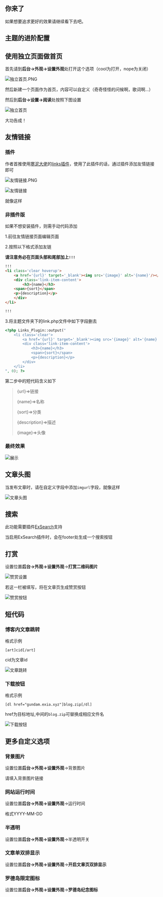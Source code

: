 ## 你来了

如果想要追求更好的效果请继续看下去吧。



## 主题的进阶配置



## 使用独立页面做首页

首先请到**后台->外观->设置外观**处打开这个选项（cool为打开，nope为关闭）

![独立首页.PNG](https://i.loli.net/2019/03/10/5c84c5afa15a3.png)

然后新建一个页面作为首页，内容可以自定义（奇奇怪怪的问候啊，歌词啊...）

然后到**后台->设置->阅读**处按照下图设置

![独立首页](https://i.loli.net/2019/02/07/5c5c46e2d17ce.png)

大功告成！

## 友情链接

### 插件

作者首推使用[寒泥大佬](http://www.imhan.com/archives/typecho-links/)的[links插件](http://www.imhan.com/archives/typecho-links/)，使用了此插件的话，通过插件添加友情链接即可

![友情链接.PNG](https://i.loli.net/2019/03/10/5c84c730167c2.png)

![友情链接](https://i.loli.net/2019/02/12/5c6249ce21214.png)

就像这样



### 非插件版

如果不想安装插件，则需手动代码添加

1.前往友情链接页面编辑页面

2.按照以下格式添加友链

**请注意务必在页面头部和尾部加上`!!!`**

```html
!!!
<li class='clear hoverup'>
    <a href='{url}' target='_blank'><img src='{image}' alt='{name}'/></a>
    <div class='link-item-content'>
        <h3>{name}</h3>
	<span>{sort}</span>
	<p>{description}</p>
    </div>
</li>

!!!
```

3.将主题文件夹下的link.php文件中如下字段删去

```php
<?php Links_Plugin::output("
    <li class='clear'>
        <a href='{url}' target='_blank'><img src='{image}' alt='{name}'/></a>
        <div class='link-item-content'>
            <h3>{name}</h3>
            <span>{sort}</span>
            <p>{description}</p>
        </div>
    </li>
", 0); ?>
```



第二步中的短代码含义如下

> {url}=>链接
>
> {name}=>名称
>
> {sort}=>分类
>
> {description}=>描述
>
> {image}=>头像

### 最终效果

![展示](https://i.loli.net/2019/02/12/5c624a187a2c7.png)

## 文章头图

当发布文章时，请在自定义字段中添加`imgurl`字段，就像这样

![文章头图](https://i.loli.net/2019/02/12/5c624d23716e0.png)



## 搜索

此功能需要插件[ExSearch](https://github.com/AlanDecode/Typecho-Plugin-ExSearch)支持

当启用ExSearch插件时，会在footer处生成一个搜索按钮



## 打赏

设置位置**后台->外观->设置外观**->**打赏二维码图片**

![赞赏设置](https://cdn.exia.xyz/img/G_theme_feed_option.png)

若这一栏被填写，将在文章页生成赞赏按钮

![赞赏按钮](https://cdn.exia.xyz/img/G_theme_btn_feed.png)

## 短代码

### 博客内文章跳转

格式示例

```
[art]cid[/art]
```

cid为文章id

![文章跳转](https://cdn.exia.xyz/img/G_theme_art2art.png)



### 下载按钮

格式示例

```
[dl href="gundam.exia.xyz"]blog.zip[/dl]
```

href为目标地址,中间的`blog.zip`可替换成相应文件名

![下载按钮](https://cdn.exia.xyz/img/G_theme_btn_download.png)



## 更多自定义选项

### 背景图片

设置位置**后台->外观->设置外观**->背景图片

请填入背景图片链接



### 网站运行时间

设置位置**后台->外观->设置外观**->运行时间

格式YYYY-MM-DD



### 半透明

设置位置**后台->外观->设置外观**->半透明开关



### 文章单双排显示

设置位置**后台->外观->设置外观**->**开启文章页双排显示**



### 罗德岛限定图标

设置位置**后台->外观->设置外观**->**罗德岛纪念图标**